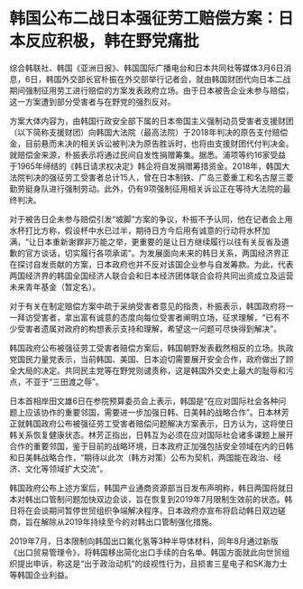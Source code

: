 # 韩国公布二战日本强征劳工赔偿方案：日本反应积极，韩在野党痛批

综合韩联社、韩国《亚洲日报》、韩国国际广播电台和日本共同社等媒体3月6日消息，6日，韩国外交部长官朴振在外交部举行记者会，就由韩国财团代向日本二战期间强制征用劳工进行赔偿的方案发表政府立场。由于日本被告企业未参与赔偿，这一方案遭到部分受害者与在野党的强烈反对。

方案大体内容为，由韩国行政安全部下属的日本帝国主义强制动员受害者支援财团（以下简称支援财团）向韩国大法院（最高法院）于2018年判决的原告支付赔偿金，目前悬而未决的相关诉讼被判决为原告胜诉时，也将由支援财团代付判决金。就赔偿金来源，朴振表示将通过民间自发性捐赠筹集。据悉。浦项等约16家受益于1965年缔结的《韩日请求权决定》韩企将自发捐赠筹措资金。2018年，韩国大法院判决的强征劳工受害者总计15人，曾在日本制铁、广岛三菱重工和名古屋三菱勤劳挺身队进行强制劳动。此外，仍有9项强制征用相关诉讼正在等待大法院的最终判决。

对于被告日企未参与赔偿引发“坡脚”方案的争议，朴振不予认同，他在记者会上用水杯打比方称，假设杯中水已过半，期待日方今后用有诚意的行动将水杯加满，“让日本重新谢罪非万能之举，更重要的是让日方继续履行以往有关反省及道歉的官方谈话，切实履行各项承诺”。为发展面向未来的韩日关系，两国经济界正在探讨自发贡献的方案，日本政府也并不反对该国企业参与自发筹款。为此，代表两国经济界的韩国全国经济人联合会和日本经济团体联合会将共同出资成立及运营未来青年基金（暂定名）。

对于有关在制定赔偿方案中疏于采纳受害者意见的指责，朴振表示，韩国政府将一一拜访受害者，拿出富有诚意的态度向每位受害者阐明立场，征求理解，“已有不少受害者遗属对政府的构想表示支持和理解，希望这一问题可尽快得到解决”。

韩国政府公布被强征劳工受害者赔偿方案后，韩国朝野发表截然相反的立场。执政党国民力量党表示，当前韩国、美国、日本迫切需要展开安全合作，政府做出了顾全大局的决定。共同民主党等在野党则谴责称，这是韩国外交史上最大的耻辱和污点，不亚于“三田渡之辱”。

日本首相岸田文雄6日在参院预算委员会上表示，韩国是“在应对国际社会各种问题上应该协作的重要邻国，需要进一步加强日韩、日美韩的战略合作”。日本林芳正就韩国政府公布被强征劳工受害者赔偿问题解决方案表示，日方认为，这将使日韩关系恢复健康状态。林芳正指出，日韩互为必须在应对国际社会诸多课题上展开合作的重要邻国，鉴于目前的战略环境，日本政府正加强包括安全领域在内的日韩和日美韩战略合作，“期待以此次（韩方对策）公布为契机，两国能在政治、经济、文化等领域扩大交流”。

韩国政府公布上述方案后，韩国产业通商资源部当日发布声明称，韩日两国将就日本对韩出口管制问题加快双边会谈，旨在恢复到2019年7月限制生效前的状态。韩日将在会谈期间暂停世贸组织争端解决程序。日本政府亦宣布将启动韩日双边磋商，旨在解除从2019年持续至今的对韩出口管制强化措施。

2019年7月，日本限制向韩国出口氟化氢等3种半导体材料，同年8月通过新版《出口贸易管理令》，将韩国移出简化出口手续的白名单。韩国方面就此向世贸组织提出申诉，称这是“出于政治动机”的歧视性行为，且损害三星电子和SK海力士等韩国企业利益。

